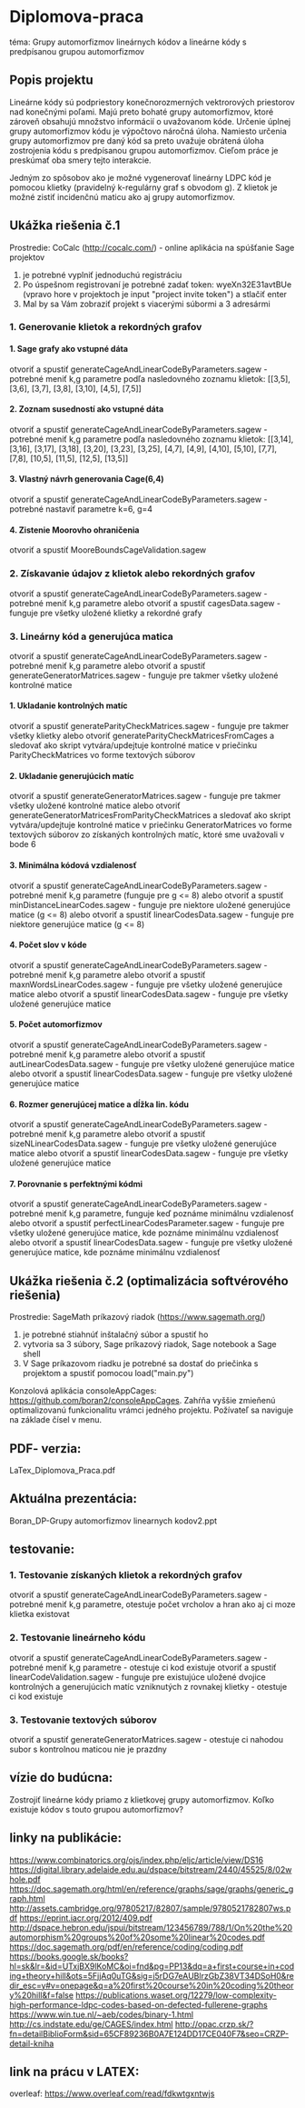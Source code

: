 # Diplomova-praca
téma: Grupy automorfizmov lineárnych kódov a lineárne kódy s predpísanou grupou automorfizmov

## Popis projektu
Lineárne kódy sú podpriestory konečnorozmerných vektrorových priestorov nad konečnými poľami. Majú preto bohaté grupy automorfizmov, ktoré zároveň obsahujú množstvo informácií o uvažovanom kóde. Určenie úplnej grupy automorfizmov kódu je výpočtovo náročná úloha. Namiesto určenia grupy automorfizmov pre daný kód sa preto uvažuje obrátená úloha zostrojenia kódu s predpísanou grupou automorfizmov. Cieľom práce je preskúmať oba smery tejto interakcie.

Jedným zo spôsobov ako je možné vygenerovať lineárny LDPC kód je pomocou klietky (pravidelný k-regulárny graf s obvodom g). Z klietok je možné zistiť incidenčnú maticu ako aj grupy automorfizmov.

## Ukážka riešenia č.1
Prostredie: CoCalc (http://cocalc.com/) - online aplikácia na spúšťanie Sage projektov
1. je potrebné vyplniť jednoduchú registráciu
2. Po úspešnom registrovaní je potrebné zadať token: wyeXn32E31avtBUe (vpravo hore v projektoch je input "project invite token") a stlačiť enter
3. Mal by sa Vám zobraziť projekt s viacerými súbormi a 3 adresármi

### 1. Generovanie klietok a rekordných grafov

#### 1. Sage grafy ako vstupné dáta
otvoriť a spustiť generateCageAndLinearCodeByParameters.sagew - potrebné meniť k,g parametre
podľa nasledovného zoznamu klietok: [[3,5], [3,6], [3,7], [3,8], [3,10], [4,5], [7,5]]

#### 2. Zoznam susedností ako vstupné dáta
otvoriť a spustiť generateCageAndLinearCodeByParameters.sagew - potrebné meniť k,g parametre
podľa nasledovného zoznamu klietok: [[3,14], [3,16], [3,17], [3,18], [3,20], [3,23], [3,25], [4,7], [4,9], [4,10], [5,10], [7,7], [7,8], [10,5], [11,5], [12,5], [13,5]]

#### 3. Vlastný návrh generovania Cage(6,4)
otvoriť a spustiť generateCageAndLinearCodeByParameters.sagew - potrebné nastaviť parametre  k=6, g=4

#### 4. Zistenie Moorovho ohraničenia
otvoriť a spustiť MooreBoundsCageValidation.sagew

### 2. Získavanie údajov z klietok alebo rekordných grafov
otvoriť a spustiť generateCageAndLinearCodeByParameters.sagew - potrebné meniť k,g parametre alebo
otvoriť a spustiť cagesData.sagew - funguje pre všetky uložené klietky a rekordné grafy

### 3. Lineárny kód a generujúca matica
otvoriť a spustiť generateCageAndLinearCodeByParameters.sagew - potrebné meniť k,g parametre alebo 
otvoriť a spustiť generateGeneratorMatrices.sagew - funguje pre takmer všetky uložené kontrolné matice
#### 1. Ukladanie kontrolných matíc
otvoriť a spustiť generateParityCheckMatrices.sagew - funguje pre takmer všetky klietky alebo otvoriť generateParityCheckMatricesFromCages a sledovať ako skript vytvára/updejtuje kontrolné matice v priečinku ParityCheckMatrices vo forme textových súborov

#### 2. Ukladanie generujúcich matíc
otvoriť a spustiť generateGeneratorMatrices.sagew - funguje pre takmer všetky uložené kontrolné matice alebo otvoriť generateGeneratorMatricesFromParityCheckMatrices a sledovať ako skript vytvára/updejtuje kontrolné matice v priečinku GeneratorMatrices vo forme textových súborov zo získaných kontrolných matíc, ktoré sme uvažovali v bode 6

#### 3. Minimálna kódová vzdialenosť
otvoriť a spustiť generateCageAndLinearCodeByParameters.sagew - potrebné meniť k,g parametre (funguje pre g <= 8) alebo 
otvoriť a spustiť minDistanceLinearCodes.sagew - funguje pre niektore uložené generujúce matice (g <= 8) alebo
otvoriť a spustiť linearCodesData.sagew - funguje pre niektore generujúce matice (g <= 8) 

#### 4. Počet slov v kóde
otvoriť a spustiť generateCageAndLinearCodeByParameters.sagew - potrebné meniť k,g parametre alebo
otvoriť a spustiť maxnWordsLinearCodes.sagew - funguje pre všetky uložené generujúce matice alebo
otvoriť a spustiť linearCodesData.sagew - funguje pre všetky uložené generujúce matice 

#### 5. Počet automorfizmov
otvoriť a spustiť generateCageAndLinearCodeByParameters.sagew - potrebné meniť k,g parametre alebo
otvoriť a spustiť autLinearCodesData.sagew - funguje pre všetky uložené generujúce matice alebo
otvoriť a spustiť linearCodesData.sagew - funguje pre všetky uložené generujúce matice 

#### 6. Rozmer generujúcej matice a dĺžka lin. kódu
otvoriť a spustiť generateCageAndLinearCodeByParameters.sagew - potrebné meniť k,g parametre alebo
otvoriť a spustiť sizeNLinearCodesData.sagew - funguje pre všetky uložené generujúce matice alebo
otvoriť a spustiť linearCodesData.sagew - funguje pre všetky uložené generujúce matice 

#### 7. Porovnanie s perfektnými kódmi
otvoriť a spustiť generateCageAndLinearCodeByParameters.sagew - potrebné meniť k,g parametre, funguje keď poznáme minimálnu vzdialenosť alebo
otvoriť a spustiť perfectLinearCodesParameter.sagew - funguje pre všetky uložené generujúce matice, kde poznáme minimálnu vzdialenosť alebo
otvoriť a spustiť linearCodesData.sagew - funguje pre všetky uložené generujúce matice, kde poznáme minimálnu vzdialenosť

## Ukážka riešenia č.2 (optimalizácia softvérového riešenia)
Prostredie: SageMath príkazový riadok (https://www.sagemath.org/)
1. je potrebné stiahnúť inštalačný súbor a spustiť ho
2. vytvoria sa 3 súbory, Sage príkazový riadok, Sage notebook a Sage shell
3. V Sage príkazovom riadku je potrebné sa dostať do priečinka s projektom a spustiť pomocou load("main.py")

Konzolová aplikácia consoleAppCages: https://github.com/boran2/consoleAppCages.
Zahŕňa vyššie zmieňenú optimalizovanú funkcionalitu vrámci jedného projektu. Požívateľ sa naviguje na základe čísel v menu.

## PDF- verzia:
LaTex_Diplomova_Praca.pdf

## Aktuálna prezentácia:
Boran_DP-Grupy automorfizmov linearnych kodov2.ppt

## testovanie:
### 1. Testovanie získaných klietok a rekordných grafov
otvoriť a spustiť generateCageAndLinearCodeByParameters.sagew - potrebné meniť k,g parametre, otestuje počet vrcholov a hran ako aj ci moze klietka existovat

### 2. Testovanie lineárneho kódu
otvoriť a spustiť generateCageAndLinearCodeByParameters.sagew - potrebné meniť k,g parametre - otestuje ci kod existuje 
otvoriť a spustiť linearCodeValidation.sagew - funguje pre existujúce uložené dvojice kontrolných a generujúcich matíc vzniknutých z rovnakej klietky - otestuje ci kod existuje 

### 3. Testovanie textových súborov
otvoriť a spustiť generateGeneratorMatrices.sagew - otestuje ci nahodou subor s kontrolnou maticou nie je prazdny

## vízie do budúcna:
Zostrojiť lineárne kódy priamo z klietkovej grupy automorfizmov.
Koľko existuje kódov s touto grupou automorfizmov?

##  linky na publikácie:
https://www.combinatorics.org/ojs/index.php/eljc/article/view/DS16
https://digital.library.adelaide.edu.au/dspace/bitstream/2440/45525/8/02whole.pdf
https://doc.sagemath.org/html/en/reference/graphs/sage/graphs/generic_graph.html
http://assets.cambridge.org/97805217/82807/sample/9780521782807ws.pdf
https://eprint.iacr.org/2012/409.pdf
http://dspace.hebron.edu/jspui/bitstream/123456789/788/1/On%20the%20automorphism%20groups%20of%20some%20linear%20codes.pdf
https://doc.sagemath.org/pdf/en/reference/coding/coding.pdf
https://books.google.sk/books?hl=sk&lr=&id=UTxjBX9lKoMC&oi=fnd&pg=PP13&dq=a+first+course+in+coding+theory+hill&ots=5FjjAq0uTG&sig=j5rDG7eAUBlrzGbZ38VT34DSoH0&redir_esc=y#v=onepage&q=a%20first%20course%20in%20coding%20theory%20hill&f=false
https://publications.waset.org/12279/low-complexity-high-performance-ldpc-codes-based-on-defected-fullerene-graphs
https://www.win.tue.nl/~aeb/codes/binary-1.html
http://cs.indstate.edu/ge/CAGES/index.html
http://opac.crzp.sk/?fn=detailBiblioForm&sid=65CF89236B0A7E124DD17CE040F7&seo=CRZP-detail-kniha

##  link na prácu v LATEX:
overleaf: https://www.overleaf.com/read/fdkwtgxntwjs


